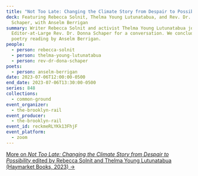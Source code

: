 ```yaml
---
title: "Not Too Late: Changing the Climate Story from Despair to Possibility"
deck: Featuring Rebecca Solnit, Thelma Young Lutunatabua, and Rev. Dr. Donna
  Schaper, with Anselm Berrigan
summary: Writer Rebecca Solnit and activist Thelma Young Lutunatabua join Rail
  Editor-at-Large Rev. Dr. Donna Schaper for a conversation. We conclude with a
  poetry reading by Anselm Berrigan.
people:
  - person: rebecca-solnit
  - person: thelma-young-lutunatabua
  - person: rev-dr-dona-schaper
poets:
  - person: anselm-berrigan
date: 2023-07-06T12:00:00-0500
end_date: 2023-07-06T13:30:00-0500
series: 848
collections:
  - common-ground
event_organizer:
  - the-brooklyn-rail
event_producer:
  - the-brooklyn-rail
event_id: reckmeRLYKk13FhjF
event_platform:
  - zoom
---
```

[M﻿ore on *Not Too Late: Changing the Climate Story from Despair to Possibility* edited by Rebecca Solnit and Thelma Young Lutunatabua (Haymarket Books, 2023) →](https://www.nottoolateclimate.com/)